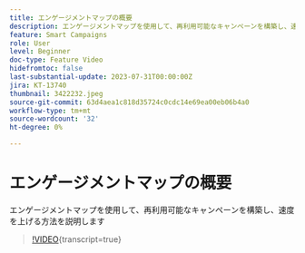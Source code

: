 ```yaml
---
title: エンゲージメントマップの概要
description: エンゲージメントマップを使用して、再利用可能なキャンペーンを構築し、速度を上げる方法を説明します
feature: Smart Campaigns
role: User
level: Beginner
doc-type: Feature Video
hidefromtoc: false
last-substantial-update: 2023-07-31T00:00:00Z
jira: KT-13740
thumbnail: 3422232.jpeg
source-git-commit: 63d4aea1c818d35724c0cdc14e69ea00eb06b4a0
workflow-type: tm+mt
source-wordcount: '32'
ht-degree: 0%

---
```



# エンゲージメントマップの概要

エンゲージメントマップを使用して、再利用可能なキャンペーンを構築し、速度を上げる方法を説明します

>[!VIDEO](https://video.tv.adobe.com/v/3422232/?learn=on){transcript=true}
